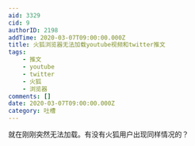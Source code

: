 ```yaml
---
aid: 3329
cid: 9
authorID: 2198
addTime: 2020-03-07T09:00:00.000Z
title: 火狐浏览器无法加载youtube视频和twitter推文
tags:
    - 推文
    - youtube
    - twitter
    - 火狐
    - 浏览器
comments: []
date: 2020-03-07T09:00:00.000Z
category: 吐槽
---
```


就在刚刚突然无法加载。有没有火狐用户出现同样情况的？
